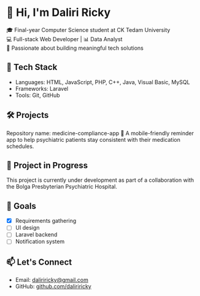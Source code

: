 # 👋 Hi, I'm Daliri Ricky
🎓 Final-year Computer Science student at CK Tedam University  
💻 Full-stack Web Developer | 📊 Data Analyst  
🚀 Passionate about building meaningful tech solutions

## 🔧 Tech Stack
- Languages: HTML, JavaScript, PHP, C++, Java, Visual Basic, MySQL
- Frameworks: Laravel
- Tools: Git, GitHub

## 🛠 Projects
Repository name: medicine-compliance-app
💊 A mobile-friendly reminder app to help psychiatric patients stay consistent with their medication schedules.

## 🚧 Project in Progress
This project is currently under development as part of a collaboration with the Bolga Presbyterian Psychiatric Hospital.

## 📌 Goals
- [x] Requirements gathering
- [ ] UI design
- [ ] Laravel backend
- [ ] Notification system

## 📫 Let's Connect
- Email: daliriricky@gmail.com
- GitHub: [github.com/daliriricky](https://github.com/daliriricky)

